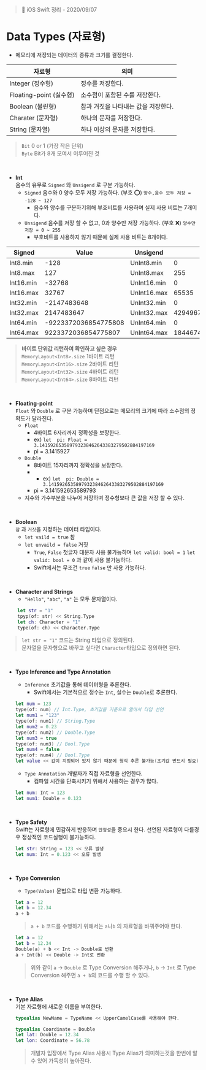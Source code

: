 
> 📝 iOS Swift 정리 - 2020/09/07

# Data Types (자료형)
 - 메모리에 저장되는 데이터의 종류과 크기를 결정한다.

| 자료형 | 의미 |
|--|--|
| Integer (정수형) | 정수를 저장한다.|
| Floating-point (실수형)| 소수점이 포함된 수를 저장한다.|
| Boolean (불린형) | 참과 거짓을 나타내는 값을 저장한다.|
| Charater (문자형) | 하나의 문자를 저장한다.|
| String (문자열) | 하나 이상의 문자를 저장한다.|

> `Bit` 0 or 1 (가장 작은 단위) <br>
> `Byte` Bit가 8개 모여서 이루어진 것
<br>

 - **Int** <br>
 음수의 유무로 `Signed` 와 `Unsigend` 로 구분 가능하다.
    + `Signed` 음수와 0 양수 모두 저장 가능하다. (부호 ⭕️) `양수,음수 모두 저장 = -128 ~ 127`
        - 음수와 양수를 구분하기위해 부호비트를 사용하며 실제 사용 비트는 7개이다.
    + `Unsigend` 음수를 저장 할 수 없고, 0과 양수만 저장 가능하다. (부호 ❌) `양수만 저장 = 0 ~ 255`
        - 부호비트를 사용하지 않기 때문에 실제 사용 비트는 8개이다.
        
|Signed|Value|Unsigend|Value|
|--|--| --| --|
| Int8.min | -128| UnInt8.min| 0|
| Int8.max | 127| UnInt8.max| 255|
| Int16.min |  -32768|UnInt16.min | 0|
| Int16.max |  32767| UnInt16.max| 65535|
| Int32.min |  -2147483648| UnInt32.min| 0|
| Int32.max |  2147483647| UnInt32.max| 4294967295|
| Int64.min |  -9223372036854775808| UnInt64.min| 0|
| Int64.max |  9223372036854775807| UnInt64.max| 18446744073709551615|

> **바이트 단위값 리턴하여 확인하고 싶은 경우**<br>
> `MemoryLayout<Int8>.size` 1바이트 리턴<br>
> `MemoryLayout<Int16>.size` 2바이트 리턴<br>
> `MemoryLayout<Int32>.size` 4바이트 리턴<br>
> `MemoryLayout<Int64>.size` 8바이트 리턴
<br>

- **Floating-point**<br>
`Float` 와 `Double` 로 구분 가능하며 단점으로는 메모리의 크기에 따라 소수점의 정확도가 달라진다. 
    + `Float` 
        - 4바이트 6자리까지 정확성을 보장한다.
        - ex) `let  pi: Float = 3.141592653589793238462643383279502884197169`
        - pi = 3.1415927
    + `Double`
        - 8바이트 15자리까지 정확성을 보장한다.
        - - ex) `let  pi: Double = 3.141592653589793238462643383279502884197169`
        - pi = 3.141592653589793
    + 지수와 가수부분을 나누어 저장하며 정수형보다 큰 값을 저장 할 수 있다.
<Br>

- **Boolean**<br>
 `참` 과 `거짓`을 지정하는 데이터 타입이다. 
     + `let vaild = true` 참
     + `let unvaild = false` 거짓 
         - `True`, `False` 첫글자 대문자 사용 불가능하며 `let valid: bool = 1` `let valid: bool = 0` 과 같이 사용 불가능하다. 
         - Swift에서는 무조건 `true` `false` 만 사용 가능하다.
<br>

- **Character and Strings**
    + `"Hello"`, `"abc"`, `"a"` 는 모두 문자열이다. 
```swift
    let str = "1"
    tpyp(of: str) << String.Type 
    let ch: Character = "1"
    type(of: ch) << Character.Type
```
> `let str = "1"` 코드는 String 타입으로 정의된다.<br>
> 문자열을 문자형으로 바꾸고 싶다면 `Character`타입으로 정의하면 된다.
<br>

- **Type Inference and Type Annotation**
    + `Inference` 초기값을 통해 데이터형을 추론한다.
        - Swift에서는 기본적으로 정수는 `Int`, 실수는 `Double`로 추론한다.
        
    ```swift
    let num = 123
    type(of: num) // Int.Type, 초기값을 기준으로 알아서 타입 선언
    let num1 = "123"
    type(of: num1) // String.Type
    let num2 = 0.23
    type(of: num2) // Double.Type
    let num3 = true
    type(of: num3) // Bool.Type
    let num4 = false
    type(of: num4) // Bool.Type
    let value << 값이 지정되어 있지 않기 때문에 형식 추론 불가능(초기값 반드시 필요)
    ```
    + `Type Annotation` 개발자가 직접 자료형을 선언한다.
        - 컴파일 시간을 단축시키기 위해서 사용하는 경우가 많다.
    
    ```swift
    let num: Int = 123
    let num1: Double = 0.123
    ```
    <br>

-  **Type Safety**<br>
Swift는 자료형에 민감하게 반응하며 `안정성`을 중요시 한다. 선언된 자료형이 다를경우 정상적인 코드실행이 불가능하다.
    ```swift
    let str: String = 123 << 오류 발생
    let num: Int = 0.123 << 오류 발생
    ```
<br>

- **Type Conversion**
    + `Type(Value)` 문법으로 타입 변환 가능하다.
    
    ```swift
    let a = 12
    let b = 12.34
    a + b 
    ```
    > `a + b` 코드를 수행하기 위해서는 `a`나`b` 의 자료형을 바꿔주어야 한다.<br>
    ```swift
    let a = 12
    let b = 12.34
    Double(a) + b << Int -> Double로 변환 
    a + Int(b) << Double -> Int로 변환
    ```
    > 위와 같이 `a` -> `Double` 로 Type Conversion 해주거나, `b` -> `Int` 로 Type Conversion 해주면 `a + b`의 코드를 수행 할 수 있다. 
<br>

 - **Type Alias**<br>
    기본 자료형에 새로운 이름을 부여한다.
    ```swift
    typealias NewName = TypeName << UpperCamelCase를 사용해야 한다.
    ```
    ```swift
    typealias Coordinate = Double
    let lat: Double = 12.34
    let lon: Coordinate = 56.78
    ```
    > 개발자 입장에서 Type Alias 사용시 Type Alias가 의미하는것을 한번에 알 수 있어 가독성이 높아진다.
